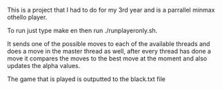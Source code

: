 This is a project that I had to do for my 3rd year and is a parrallel minmax othello player.

To run just type make en then run ./runplayeronly.sh.

It sends one of the possible moves to each of the available threads and does a move in the master thread as well, after every thread has done a move it compares the moves to the best move at the moment and also updates the alpha values.

The game that is played is outputted to the black.txt file
